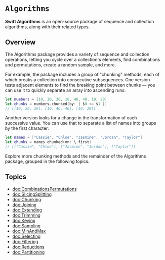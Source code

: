 # ``Algorithms``

**Swift Algorithms** is an open-source package of sequence and collection algorithms, 
along with their related types.

## Overview

The Algorithms package provides a variety of sequence and collection operations, letting you cycle over a collection's elements, find combinations and permutations, create a random sample, and more.

For example, the package includes a group of "chunking" methods, each of which breaks a collection into consecutive subsequences. One version tests adjacent elements to find the breaking point between chunks — you can use it to quickly separate an array into ascending runs:

```swift
let numbers = [10, 20, 30, 10, 40, 40, 10, 20]
let chunks = numbers.chunked(by: { $0 <= $1 })
// [[10, 20, 30], [10, 40, 40], [10, 20]]
```

Another version looks for a change in the transformation of each successive value. You can use that to separate a list of names into groups by the first character:

```swift
let names = ["Cassie", "Chloe", "Jasmine", "Jordan", "Taylor"]
let chunks = names.chunked(on: \.first)
// [["Cassie", "Chloe"], ["Jasmine", "Jordan"], ["Taylor"]]
```

Explore more chunking methods and the remainder of the Algorithms package, grouped in the following topics.

## Topics

- <doc:CombinationsPermutations>
- <doc:SlicingSplitting>
- <doc:Chunking>
- <doc:Joining>
- <doc:Extending>
- <doc:Trimming>
- <doc:Keying>
- <doc:Sampling>
- <doc:MinAndMax>
- <doc:Selecting>
- <doc:Filtering>
- <doc:Reductions>
- <doc:Partitioning>
